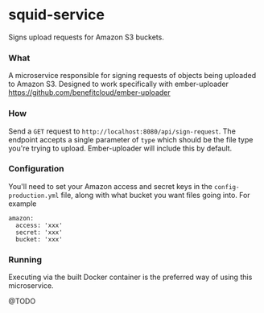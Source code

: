 # squid-service
Signs upload requests for Amazon S3 buckets. 

### What
A microservice responsible for signing requests of objects being uploaded to Amazon S3. 
Designed to work specifically with ember-uploader https://github.com/benefitcloud/ember-uploader

### How
Send a `GET` request to `http://localhost:8080/api/sign-request`. The endpoint accepts a single parameter of `type` which should be the file type
you're trying to upload. Ember-uploader will include this by default. 

### Configuration
You'll need to set your Amazon access and secret keys in the `config-production.yml` file, along with what bucket you want files going into. For example

```
amazon:
  access: 'xxx'
  secret: 'xxx'
  bucket: 'xxx'
```

### Running
Executing via the built Docker container is the preferred way of using this microservice.

@TODO
